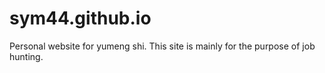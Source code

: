 # sym44.github.io

Personal website for yumeng shi. This site is mainly for the purpose of job hunting.
